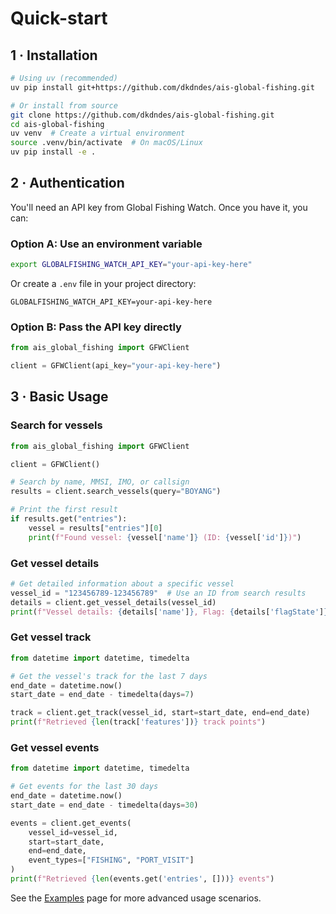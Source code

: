 # Quick-start

## 1 · Installation

```bash
# Using uv (recommended)
uv pip install git+https://github.com/dkdndes/ais-global-fishing.git

# Or install from source
git clone https://github.com/dkdndes/ais-global-fishing.git
cd ais-global-fishing
uv venv  # Create a virtual environment
source .venv/bin/activate  # On macOS/Linux
uv pip install -e .
```

## 2 · Authentication

You'll need an API key from Global Fishing Watch. Once you have it, you can:

### Option A: Use an environment variable

```bash
export GLOBALFISHING_WATCH_API_KEY="your-api-key-here"
```

Or create a `.env` file in your project directory:

```
GLOBALFISHING_WATCH_API_KEY=your-api-key-here
```

### Option B: Pass the API key directly

```python
from ais_global_fishing import GFWClient

client = GFWClient(api_key="your-api-key-here")
```

## 3 · Basic Usage

### Search for vessels

```python
from ais_global_fishing import GFWClient

client = GFWClient()

# Search by name, MMSI, IMO, or callsign
results = client.search_vessels(query="BOYANG")

# Print the first result
if results.get("entries"):
    vessel = results["entries"][0]
    print(f"Found vessel: {vessel['name']} (ID: {vessel['id']})")
```

### Get vessel details

```python
# Get detailed information about a specific vessel
vessel_id = "123456789-123456789"  # Use an ID from search results
details = client.get_vessel_details(vessel_id)
print(f"Vessel details: {details['name']}, Flag: {details['flagState']}")
```

### Get vessel track

```python
from datetime import datetime, timedelta

# Get the vessel's track for the last 7 days
end_date = datetime.now()
start_date = end_date - timedelta(days=7)

track = client.get_track(vessel_id, start=start_date, end=end_date)
print(f"Retrieved {len(track['features'])} track points")
```

### Get vessel events

```python
from datetime import datetime, timedelta

# Get events for the last 30 days
end_date = datetime.now()
start_date = end_date - timedelta(days=30)

events = client.get_events(
    vessel_id=vessel_id,
    start=start_date,
    end=end_date,
    event_types=["FISHING", "PORT_VISIT"]
)
print(f"Retrieved {len(events.get('entries', []))} events")
```

See the [Examples](examples.md) page for more advanced usage scenarios.

